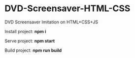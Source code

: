 # DVD-Screensaver-HTML-CSS

DVD Screensaver Imitation on HTML+CSS+JS

Install project: **npm i**

Serve project: **npm start**

Build project: **npm run build**
